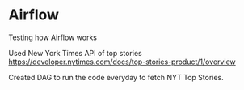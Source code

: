 # Airflow
Testing how Airflow works

Used New York Times API of top stories
https://developer.nytimes.com/docs/top-stories-product/1/overview

Created DAG to run the code everyday to fetch NYT Top Stories.
